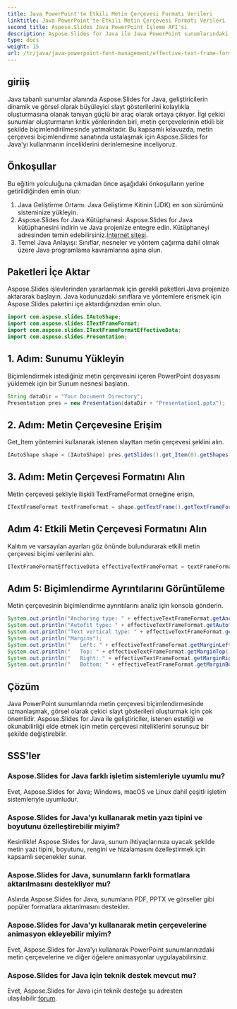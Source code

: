 ```yaml
---
title: Java PowerPoint'te Etkili Metin Çerçevesi Formatı Verileri
linktitle: Java PowerPoint'te Etkili Metin Çerçevesi Formatı Verileri
second_title: Aspose.Slides Java PowerPoint İşleme API'si
description: Aspose.Slides for Java ile Java PowerPoint sunumlarındaki metin çerçevelerini formatlamayı öğrenin. Slaytlarınızın görsel çekiciliğini zahmetsizce geliştirin.
type: docs
weight: 15
url: /tr/java/java-powerpoint-font-management/effective-text-frame-format-data-java-powerpoint/
---
```

## giriiş
Java tabanlı sunumlar alanında Aspose.Slides for Java, geliştiricilerin dinamik ve görsel olarak büyüleyici slayt gösterilerini kolaylıkla oluşturmasına olanak tanıyan güçlü bir araç olarak ortaya çıkıyor. İlgi çekici sunumlar oluşturmanın kritik yönlerinden biri, metin çerçevelerinin etkili bir şekilde biçimlendirilmesinde yatmaktadır. Bu kapsamlı kılavuzda, metin çerçevesi biçimlendirme sanatında ustalaşmak için Aspose.Slides for Java'yı kullanmanın inceliklerini derinlemesine inceliyoruz.
## Önkoşullar
Bu eğitim yolculuğuna çıkmadan önce aşağıdaki önkoşulların yerine getirildiğinden emin olun:
1. Java Geliştirme Ortamı: Java Geliştirme Kitinin (JDK) en son sürümünü sisteminize yükleyin.
2. Aspose.Slides for Java Kütüphanesi: Aspose.Slides for Java kütüphanesini indirin ve Java projenize entegre edin. Kütüphaneyi adresinden temin edebilirsiniz.[İnternet sitesi](https://releases.aspose.com/slides/java/).
3. Temel Java Anlayışı: Sınıflar, nesneler ve yöntem çağırma dahil olmak üzere Java programlama kavramlarına aşina olun.

## Paketleri İçe Aktar
Aspose.Slides işlevlerinden yararlanmak için gerekli paketleri Java projenize aktararak başlayın.
Java kodunuzdaki sınıflara ve yöntemlere erişmek için Aspose.Slides paketini içe aktardığınızdan emin olun.
```java
import com.aspose.slides.IAutoShape;
import com.aspose.slides.ITextFrameFormat;
import com.aspose.slides.ITextFrameFormatEffectiveData;
import com.aspose.slides.Presentation;
```

## 1. Adım: Sunumu Yükleyin
Biçimlendirmek istediğiniz metin çerçevesini içeren PowerPoint dosyasını yüklemek için bir Sunum nesnesi başlatın.
```java
String dataDir = "Your Document Directory";
Presentation pres = new Presentation(dataDir + "Presentation1.pptx");
```
## 2. Adım: Metin Çerçevesine Erişim
Get_Item yöntemini kullanarak istenen slayttan metin çerçevesi şeklini alın.
```java
IAutoShape shape = (IAutoShape) pres.getSlides().get_Item(0).getShapes().get_Item(0);
```
## 3. Adım: Metin Çerçevesi Formatını Alın
Metin çerçevesi şekliyle ilişkili TextFrameFormat örneğine erişin.
```java
ITextFrameFormat textFrameFormat = shape.getTextFrame().getTextFrameFormat();
```
## Adım 4: Etkili Metin Çerçevesi Formatını Alın
Kalıtım ve varsayılan ayarları göz önünde bulundurarak etkili metin çerçevesi biçimi verilerini alın.
```java
ITextFrameFormatEffectiveData effectiveTextFrameFormat = textFrameFormat.getEffective();
```
## Adım 5: Biçimlendirme Ayrıntılarını Görüntüleme
Metin çerçevesinin biçimlendirme ayrıntılarını analiz için konsola gönderin.
```java
System.out.println("Anchoring type: " + effectiveTextFrameFormat.getAnchoringType());
System.out.println("Autofit type: " + effectiveTextFrameFormat.getAutofitType());
System.out.println("Text vertical type: " + effectiveTextFrameFormat.getTextVerticalType());
System.out.println("Margins");
System.out.println("   Left: " + effectiveTextFrameFormat.getMarginLeft());
System.out.println("   Top: " + effectiveTextFrameFormat.getMarginTop());
System.out.println("   Right: " + effectiveTextFrameFormat.getMarginRight());
System.out.println("   Bottom: " + effectiveTextFrameFormat.getMarginBottom());
```

## Çözüm
Java PowerPoint sunumlarında metin çerçevesi biçimlendirmesinde uzmanlaşmak, görsel olarak çekici slayt gösterileri oluşturmak için çok önemlidir. Aspose.Slides for Java ile geliştiriciler, istenen estetiği ve okunabilirliği elde etmek için metin çerçevesi niteliklerini sorunsuz bir şekilde değiştirebilir.
## SSS'ler
### Aspose.Slides for Java farklı işletim sistemleriyle uyumlu mu?
Evet, Aspose.Slides for Java; Windows, macOS ve Linux dahil çeşitli işletim sistemleriyle uyumludur.
### Aspose.Slides for Java'yı kullanarak metin yazı tipini ve boyutunu özelleştirebilir miyim?
Kesinlikle! Aspose.Slides for Java, sunum ihtiyaçlarınıza uyacak şekilde metin yazı tipini, boyutunu, rengini ve hizalamasını özelleştirmek için kapsamlı seçenekler sunar.
### Aspose.Slides for Java, sunumların farklı formatlara aktarılmasını destekliyor mu?
Aslında Aspose.Slides for Java, sunumların PDF, PPTX ve görseller gibi popüler formatlara aktarılmasını destekler.
### Aspose.Slides for Java'yı kullanarak metin çerçevelerine animasyon ekleyebilir miyim?
Evet, Aspose.Slides for Java'yı kullanarak PowerPoint sunumlarınızdaki metin çerçevelerine ve diğer öğelere animasyonlar uygulayabilirsiniz.
### Aspose.Slides for Java için teknik destek mevcut mu?
 Evet, Aspose.Slides for Java için teknik desteğe şu adresten ulaşılabilir:[forum](https://forum.aspose.com/c/slides/11).